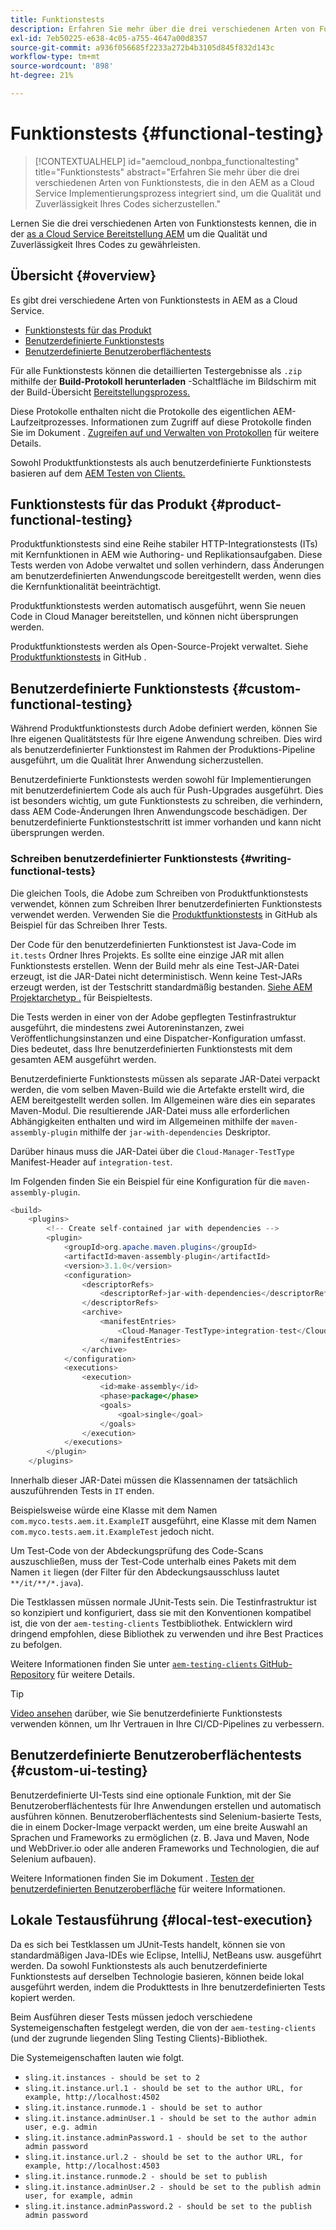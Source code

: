```yaml
---
title: Funktionstests
description: Erfahren Sie mehr über die drei verschiedenen Arten von Funktionstests, die in den AEM as a Cloud Service Implementierungsprozess integriert sind, um die Qualität und Zuverlässigkeit Ihres Codes sicherzustellen.
exl-id: 7eb50225-e638-4c05-a755-4647a00d8357
source-git-commit: a936f056685f2233a272b4b3105d845f832d143c
workflow-type: tm+mt
source-wordcount: '898'
ht-degree: 21%

---
```



# Funktionstests {#functional-testing}

>[!CONTEXTUALHELP]
>id="aemcloud_nonbpa_functionaltesting"
>title="Funktionstests"
>abstract="Erfahren Sie mehr über die drei verschiedenen Arten von Funktionstests, die in den AEM as a Cloud Service Implementierungsprozess integriert sind, um die Qualität und Zuverlässigkeit Ihres Codes sicherzustellen."

Lernen Sie die drei verschiedenen Arten von Funktionstests kennen, die in der [as a Cloud Service Bereitstellung AEM](/help/implementing/cloud-manager/deploy-code.md) um die Qualität und Zuverlässigkeit Ihres Codes zu gewährleisten.

## Übersicht {#overview}

Es gibt drei verschiedene Arten von Funktionstests in AEM as a Cloud Service.

* [Funktionstests für das Produkt](#product-functional-testing)
* [Benutzerdefinierte Funktionstests](#custom-functional-testing)
* [Benutzerdefinierte Benutzeroberflächentests](#custom-ui-testing)

Für alle Funktionstests können die detaillierten Testergebnisse als `.zip` mithilfe der **Build-Protokoll herunterladen** -Schaltfläche im Bildschirm mit der Build-Übersicht [Bereitstellungsprozess.](/help/implementing/cloud-manager/deploy-code.md)

Diese Protokolle enthalten nicht die Protokolle des eigentlichen AEM-Laufzeitprozesses. Informationen zum Zugriff auf diese Protokolle finden Sie im Dokument . [Zugreifen auf und Verwalten von Protokollen](/help/implementing/cloud-manager/manage-logs.md) für weitere Details.

Sowohl Produktfunktionstests als auch benutzerdefinierte Funktionstests basieren auf dem [AEM Testen von Clients.](https://github.com/adobe/aem-testing-clients)

## Funktionstests für das Produkt {#product-functional-testing}

Produktfunktionstests sind eine Reihe stabiler HTTP-Integrationstests (ITs) mit Kernfunktionen in AEM wie Authoring- und Replikationsaufgaben. Diese Tests werden von Adobe verwaltet und sollen verhindern, dass Änderungen am benutzerdefinierten Anwendungscode bereitgestellt werden, wenn dies die Kernfunktionalität beeinträchtigt.

Produktfunktionstests werden automatisch ausgeführt, wenn Sie neuen Code in Cloud Manager bereitstellen, und können nicht übersprungen werden.

Produktfunktionstests werden als Open-Source-Projekt verwaltet. Siehe [Produktfunktionstests](https://github.com/adobe/aem-test-samples/tree/aem-cloud/smoke) in GitHub .

## Benutzerdefinierte Funktionstests {#custom-functional-testing}

Während Produktfunktionstests durch Adobe definiert werden, können Sie Ihre eigenen Qualitätstests für Ihre eigene Anwendung schreiben. Dies wird als benutzerdefinierter Funktionstest im Rahmen der Produktions-Pipeline ausgeführt, um die Qualität Ihrer Anwendung sicherzustellen.

Benutzerdefinierte Funktionstests werden sowohl für Implementierungen mit benutzerdefiniertem Code als auch für Push-Upgrades ausgeführt. Dies ist besonders wichtig, um gute Funktionstests zu schreiben, die verhindern, dass AEM Code-Änderungen Ihren Anwendungscode beschädigen. Der benutzerdefinierte Funktionstestschritt ist immer vorhanden und kann nicht übersprungen werden.

### Schreiben benutzerdefinierter Funktionstests {#writing-functional-tests}

Die gleichen Tools, die Adobe zum Schreiben von Produktfunktionstests verwendet, können zum Schreiben Ihrer benutzerdefinierten Funktionstests verwendet werden. Verwenden Sie die [Produktfunktionstests](https://github.com/adobe/aem-test-samples/tree/aem-cloud/smoke) in GitHub als Beispiel für das Schreiben Ihrer Tests.

Der Code für den benutzerdefinierten Funktionstest ist Java-Code im `it.tests` Ordner Ihres Projekts. Es sollte eine einzige JAR mit allen Funktionstests erstellen. Wenn der Build mehr als eine Test-JAR-Datei erzeugt, ist die JAR-Datei nicht deterministisch. Wenn keine Test-JARs erzeugt werden, ist der Testschritt standardmäßig bestanden. [Siehe AEM Projektarchetyp .](https://github.com/adobe/aem-project-archetype/tree/develop/src/main/archetype/it.tests) für Beispieltests.

Die Tests werden in einer von der Adobe gepflegten Testinfrastruktur ausgeführt, die mindestens zwei Autoreninstanzen, zwei Veröffentlichungsinstanzen und eine Dispatcher-Konfiguration umfasst. Dies bedeutet, dass Ihre benutzerdefinierten Funktionstests mit dem gesamten AEM ausgeführt werden.

Benutzerdefinierte Funktionstests müssen als separate JAR-Datei verpackt werden, die vom selben Maven-Build wie die Artefakte erstellt wird, die AEM bereitgestellt werden sollen. Im Allgemeinen wäre dies ein separates Maven-Modul. Die resultierende JAR-Datei muss alle erforderlichen Abhängigkeiten enthalten und wird im Allgemeinen mithilfe der `maven-assembly-plugin` mithilfe der `jar-with-dependencies` Deskriptor.

Darüber hinaus muss die JAR-Datei über die `Cloud-Manager-TestType` Manifest-Header auf `integration-test`.

Im Folgenden finden Sie ein Beispiel für eine Konfiguration für die `maven-assembly-plugin`.

```java
<build>
    <plugins>
        <!-- Create self-contained jar with dependencies -->
        <plugin>
            <groupId>org.apache.maven.plugins</groupId>
            <artifactId>maven-assembly-plugin</artifactId>
            <version>3.1.0</version>
            <configuration>
                <descriptorRefs>
                    <descriptorRef>jar-with-dependencies</descriptorRef>
                </descriptorRefs>
                <archive>
                    <manifestEntries>
                        <Cloud-Manager-TestType>integration-test</Cloud-Manager-TestType>
                    </manifestEntries>
                </archive>
            </configuration>
            <executions>
                <execution>
                    <id>make-assembly</id>
                    <phase>package</phase>
                    <goals>
                        <goal>single</goal>
                    </goals>
                </execution>
            </executions>
        </plugin>
    </plugins>
```

Innerhalb dieser JAR-Datei müssen die Klassennamen der tatsächlich auszuführenden Tests in `IT` enden.

Beispielsweise würde eine Klasse mit dem Namen `com.myco.tests.aem.it.ExampleIT` ausgeführt, eine Klasse mit dem Namen `com.myco.tests.aem.it.ExampleTest` jedoch nicht.

Um Test-Code von der Abdeckungsprüfung des Code-Scans auszuschließen, muss der Test-Code unterhalb eines Pakets mit dem Namen `it` liegen (der Filter für den Abdeckungsausschluss lautet `**/it/**/*.java`).

Die Testklassen müssen normale JUnit-Tests sein. Die Testinfrastruktur ist so konzipiert und konfiguriert, dass sie mit den Konventionen kompatibel ist, die von der `aem-testing-clients` Testbibliothek. Entwicklern wird dringend empfohlen, diese Bibliothek zu verwenden und ihre Best Practices zu befolgen.

Weitere Informationen finden Sie unter [`aem-testing-clients` GitHub-Repository](https://github.com/adobe/aem-testing-clients) für weitere Details.

>[!TIP]
>
>[Video ansehen](https://www.youtube.com/watch?v=yJX6r3xRLHU) darüber, wie Sie benutzerdefinierte Funktionstests verwenden können, um Ihr Vertrauen in Ihre CI/CD-Pipelines zu verbessern.

## Benutzerdefinierte Benutzeroberflächentests {#custom-ui-testing}

Benutzerdefinierte UI-Tests sind eine optionale Funktion, mit der Sie Benutzeroberflächentests für Ihre Anwendungen erstellen und automatisch ausführen können. Benutzeroberflächentests sind Selenium-basierte Tests, die in einem Docker-Image verpackt werden, um eine breite Auswahl an Sprachen und Frameworks zu ermöglichen (z. B. Java und Maven, Node und WebDriver.io oder alle anderen Frameworks und Technologien, die auf Selenium aufbauen).

Weitere Informationen finden Sie im Dokument . [Testen der benutzerdefinierten Benutzeroberfläche](/help/implementing/cloud-manager/ui-testing.md#custom-ui-testing) für weitere Informationen.

## Lokale Testausführung {#local-test-execution}

Da es sich bei Testklassen um JUnit-Tests handelt, können sie von standardmäßigen Java-IDEs wie Eclipse, IntelliJ, NetBeans usw. ausgeführt werden. Da sowohl Funktionstests als auch benutzerdefinierte Funktionstests auf derselben Technologie basieren, können beide lokal ausgeführt werden, indem die Produkttests in Ihre benutzerdefinierten Tests kopiert werden.

Beim Ausführen dieser Tests müssen jedoch verschiedene Systemeigenschaften festgelegt werden, die von der `aem-testing-clients` (und der zugrunde liegenden Sling Testing Clients)-Bibliothek.

Die Systemeigenschaften lauten wie folgt.

* `sling.it.instances - should be set to 2`
* `sling.it.instance.url.1 - should be set to the author URL, for example, http://localhost:4502`
* `sling.it.instance.runmode.1 - should be set to author`
* `sling.it.instance.adminUser.1 - should be set to the author admin user, e.g. admin`
* `sling.it.instance.adminPassword.1 - should be set to the author admin password`
* `sling.it.instance.url.2 - should be set to the author URL, for example, http://localhost:4503`
* `sling.it.instance.runmode.2 - should be set to publish`
* `sling.it.instance.adminUser.2 - should be set to the publish admin user, for example, admin`
* `sling.it.instance.adminPassword.2 - should be set to the publish admin password`
